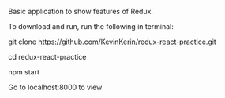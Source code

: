 Basic application to show features of Redux.

To download and run, run the following in terminal:

git clone https://github.com/KevinKerin/redux-react-practice.git

cd redux-react-practice

npm start

Go to localhost:8000 to view
